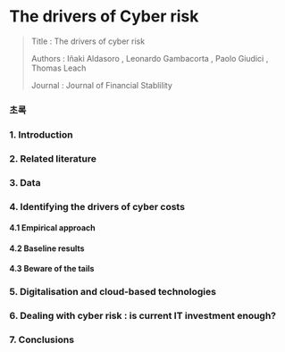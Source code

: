 # The drivers of Cyber risk

> Title : The drivers of cyber risk
>
> Authors : Iñaki Aldasoro , Leonardo Gambacorta , Paolo Giudici , Thomas Leach
>
> Journal : Journal of Financial Stablility

### 초록



### 1. Introduction



### 2. Related literature



### 3. Data



### 4. Identifying the drivers of cyber costs

#### 4.1 Empirical approach



#### 4.2 Baseline results



#### 4.3 Beware of the tails



### 5. Digitalisation and cloud-based technologies



### 6. Dealing with cyber risk : is current IT investment enough?



### 7. Conclusions

